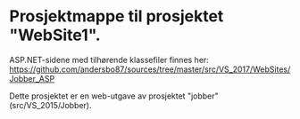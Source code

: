 # Prosjektmappe til prosjektet "WebSite1".
ASP.NET-sidene med tilhørende klassefiler finnes her:
 https://github.com/andersbo87/sources/tree/master/src/VS_2017/WebSites/Jobber_ASP

Dette prosjektet er en web-utgave av prosjektet "jobber" (src/VS_2015/Jobber).
